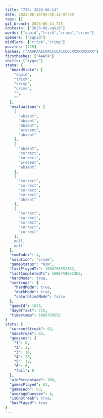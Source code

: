 ```yaml
---
title: "725: 2023-06-14"
date: 2023-06-14T06:49:12-07:00
tags: []
git_branch: 2023-06-14_725
contests: ["2023-06-squid"]
words: ["squid","trick","crimp","crime"]
openers: ["squid"]
middlers: ["trick","crimp"]
puzzles: [725]
hashes: ["AAAPAACCPACCCCACCCCCXXXXXXXXXX"]
firsthashes: ["AAAPA"]
shifts: ["iyqvo"]
state: {
  "boardState": [
    "squid",
    "trick",
    "crimp",
    "crime",
    "",
    ""
  ],
  "evaluations": [
    [
      "absent",
      "absent",
      "absent",
      "present",
      "absent"
    ],
    [
      "absent",
      "correct",
      "correct",
      "present",
      "absent"
    ],
    [
      "correct",
      "correct",
      "correct",
      "correct",
      "absent"
    ],
    [
      "correct",
      "correct",
      "correct",
      "correct",
      "correct"
    ],
    null,
    null
  ],
  "rowIndex": 4,
  "solution": "crime",
  "gameStatus": "WIN",
  "lastPlayedTs": 1686750552362,
  "lastCompletedTs": 1686750552362,
  "hardMode": true,
  "settings": {
    "hardMode": true,
    "darkMode": true,
    "colorblindMode": false
  },
  "gameId": 1875,
  "dayOffset": 725,
  "timestamp": 1686750552
}
stats: {
  "currentStreak": 62,
  "maxStreak": 62,
  "guesses": {
    "1": 0,
    "2": 3,
    "3": 16,
    "4": 26,
    "5": 12,
    "6": 6,
    "fail": 0
  },
  "winPercentage": 100,
  "gamesPlayed": 63,
  "gamesWon": 63,
  "averageGuesses": 4,
  "isOnStreak": true,
  "hasPlayed": true
}
---
```

<!-- more -->
